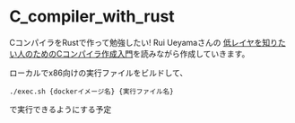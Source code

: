 # C_compiler_with_rust

CコンパイラをRustで作って勉強したい!
Rui Ueyamaさんの
[低レイヤを知りたい人のためのCコンパイラ作成入門](https://www.sigbus.info/compilerbook)を読みながら作成していきます。


ローカルでx86向けの実行ファイルをビルドして、
```
./exec.sh {dockerイメージ名} {実行ファイル名}
```
で実行できるようにする予定
